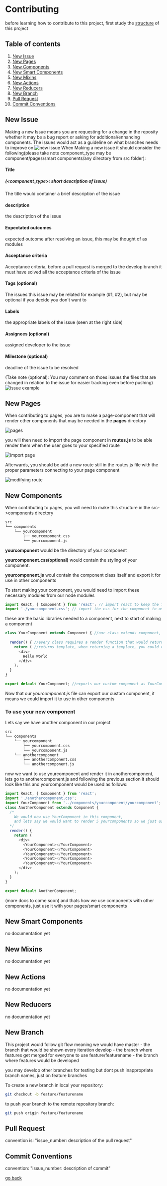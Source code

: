 # Contributing
before learning how to contribute to this project, first study the [structure](STRUCTURE.md) of this project

## Table of contents
1. [New Issue](#new-issue)
2. [New Pages](#new-pages)
3. [New Components](#new-components)
4. [New Smart Components](#new-smart-components)
5. [New Mixins](#new-mixins)
6. [New Actions](#new-actions)
7. [New Reducers](#new-reducers)
8. [New Branch](#new-branch)
9. [Pull Request](#pull-request)
10. [Commit Conventions](#commit-conventions)


## New Issue
Making a new Issue means you are requesting for a change in the reposity whether it may be a bug report or asking for additional/enhancing components.
The issues would act as a guideline on what branches needs to improve on
![new issue](./new_issue.png)
When Making a new issue it should consider the following(please take note component_type may be component/pages/smart components/any directory from src folder):

#### Title
##### (<component_type>: short description of issue)
The title would container a brief description of the issue

#### description
the description of the issue

#### Expectated outcomes
expected outcome after resolving an issue, this may be thought of as modules

#### Acceptance criteria
Acceptance criteria, before a pull request is merged to the develop branch it must have solved all the acceptance criteria of the issue

#### Tags (optional)
The issues this issue may be related for example (#1, #2), but may be optional if you decide you don't want to

#### Labels
the appropriate labels of the issue (seen at the right side)

#### Assignees (optional)
assigned developer to the issue

#### Milestone (optional)
deadline of the issue to be resolved

(Take note (optional): You may comment on thoes issues the files that are changed in relation to the issue for easier tracking even before pushing)
![issue example](./issue_example.png)


## New Pages
When contributing to pages, you are to make a page-component that will render other components that may be needed in the **pages** directory


![pages](./pages.png)


you will then need to import the page component in **routes.js** to be able render them when the user goes to your specified route


![import page](./import_page.png)


Afterwards, you should be add a new route still in the routes.js file with the proper parameters connecting to your page component


![modifying route](./modify_route.png)

## New Components
When contributing to pages, you will need to make this structure in the src->components directory
```bash
src
└── components
    └── yourcomponent
        ├── yourcomponent.css
        └── yourcomponent.js
```
**yourcomponent** would be the directory of your component

**yourcomponent.css(optional)** would contain the styling of your component. 

**yourcomponent.js** woul contain the component class itself and export it for use in other components

To start making your component, you would need to import these necessary modules from our node modules
```javascript
import React, { Component } from 'react'; // import react to keep the file within react's scope for jsx and we would deconstruct component from react so our custom class component could extend from it
import './yourcomponent.css'; // import the css for the component to use
```
these are the basic libraries needed to a component, next to start of making a component
```javascript
class YourComponent extends Component { //our class extends component, notice the camel case
  
  render() { //every class requires a render function that would return the template the component would render
    return ( //returns template, when returning a template, you could only return one component so make sure all your components are under only one component
      <div>
        Hello World
      </div>
    );
  }
}

export default YourComponent; //exports our custom component as YourComponent
```
Now that our *yourcomponent.js* file can export our custom component, it means we could import it to use in other components
### To use your new component
Lets say we have another component in our project
```bash
src
└── components
    └── yourcomponent
        ├── yourcomponent.css
        └── yourcomponent.js
    └── anothercomponent
        ├── anothercomponent.css
        └── anothercomponent.js
```
now we want to use yourcomponent and render it in anothercomponent, lets go to anothercomponent.js and following the previous section it should look like this and yourcomponent would be used  as follows:
```javascript
import React, { Component } from 'react';
import './anothercomponent.css';
import YourComponent from '../components/yourcomponent/yourcomponent'; //this is the path of yourcomponent and you don't need to specify the .js extension in the end, nodejs would find it for you
class AnotherComponent extends Component {
  /*
    We would now use YourComponent in this component,
    and lets say we would want to render 5 yourcomponents so we just use it 5 times 
  */
  render() {
    return (
      <div>
        <YourComponent></YourComponent>
        <YourComponent></YourComponent>
        <YourComponent></YourComponent>
        <YourComponent></YourComponent>
        <YourComponent></YourComponent>
      </div>
    );
  }
}

export default AnotherComponent;
```
(more docs to come soon)
and thats how we use components with other components, just use it with your pages/smart components

## New Smart Components
no documentation yet

## New Mixins
no documentation yet

## New Actions
no documentation yet


## New Reducers
no documentation yet

## New Branch
This project would follow git flow meaning we would have
master - the branch that would be shown every iteration
develop - the branch where features get merged for everyone to use
feature/featurename - the branch where features would be developed

you may develop other branches for testing but dont push inappropriate branch names, just on feature branches

To create a new branch in local your repository:
```bash
git checkout -b feature/featurename
```

to push your branch to the remote repository branch:
```bash
git push origin feature/featurename
```


## Pull Request
convention is:
"issue_number: description of the pull request"

## Commit Conventions
convention:
"issue_number: description of commit"

[go back](../README.md)